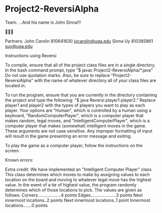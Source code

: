 # Project2-ReversiAlpha
Team: ...And his name is John Sinna!!!

🎺🎺🎺


Partners:
John Carolin 810641630 jvcarolin@uga.edu
Sinna Uy 810385861 suy@uga.edu

Instructions using Reversi

To compile, ensure that all of the project class files are in a single directory.
In the bash command prompt, type "$ javac Project2-ReversiAlpha/*.java" Do not use
quotation marks. Also, be sure to replace "Project2-ReversiAlpha" with the name of
whatever directory all of your class files are located in.

To run the program, ensure that you are currently in the directory containing the project
and type the following: "$ java Reversi player1 player2." Replace player1 and player2 with
the types of players you want to play as each player. Your options are "Human", which is
controlled by a human using a keyboard, "RandomComputerPlayer", which is a computer
player that makes random, legal moves, and "IntelligentComputerPlayer", which is a computer
player that makes (somewhat) intelligent moves in the game. These arguments are not case
sensitive. Any improper formatting of input will result in the game presenting an 
error message and exiting.

To play the game as a computer player, follow the instructions on the screen. 

Known errors:

Extra credit:
We have implemented an "Intelligent Computer Player" class. This class determines which
moves to make by assigning values to each location on the board and moving to whatever
legal move has the highest value. In the event of a tie of highest value, the program
randomly determines which of those locations to pick. The values are given as follows:
Corners...................4 points
Edges.....................3 points
Next innermost locations..2 points
Next innermost locations..1 point
Innermost locations.......0 points
